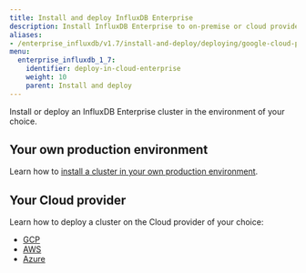 ```yaml
---
title: Install and deploy InfluxDB Enterprise 
description: Install InfluxDB Enterprise to on-premise or cloud providers, including Google Cloud Platform and Amazon Web Services
aliases:
- /enterprise_influxdb/v1.7/install-and-deploy/deploying/google-cloud-platform/
menu:
  enterprise_influxdb_1_7:
    identifier: deploy-in-cloud-enterprise
    weight: 10
    parent: Install and deploy
---
```


Install or deploy an InfluxDB Enterprise cluster in the environment of your choice.

## Your own production environment

Learn how to [install a cluster in your own production environment](/enterprise_influxdb/v1.7/install-and-deploy/production_installation/).

## Your Cloud provider

Learn how to deploy a cluster on the Cloud provider of your choice:

   - [GCP](/enterprise_influxdb/v1.7/install-and-deploy/google-cloud-platform/)
   - [AWS](/enterprise_influxdb/v1.7/install-and-deploy/aws/)
   - [Azure](/enterprise_influxdb/v1.7/install-and-deploy/deploying/azure/)
